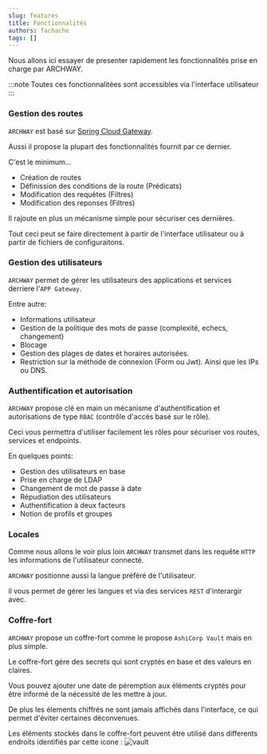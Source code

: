 ```yaml
---
slug: features
title: Fonctionnalités
authors: fachache
tags: []
---
```


Nous allons ici essayer de presenter rapidement les fonctionnalités prise en charge par ARCHWAY. 

:::note
Toutes ces fonctionnalitées sont accessibles via l'interface utilisateur
:::

### Gestion des routes

`ARCHWAY` est basé sur [Spring Cloud Gateway](https://spring.io/projects/spring-cloud-gateway/).

Aussi il propose la plupart des fonctionnalités fournit par ce dernier.

C'est le minimum...

 - Création de routes
 - Définission des conditions de la route (Prédicats)
 - Modification des requêtes (Filtres)
 - Modification des reponses (Filtres)

Il rajoute en plus un mécanisme simple pour sécuriser ces dernières.

Tout ceci peut se faire directement à partir de l'interface utilisateur ou à partir de fichiers de configuraitons.

### Gestion des utilisateurs

`ARCHWAY` permet de gérer les utilisateurs des applications et services derriere l'`APP Gateway`.

Entre autre: 

 - Informations utilisateur
 - Gestion de la politique des mots de passe (complexité, echecs, changement)
 - Blocage
 - Gestion des plages de dates et horaires autorisées.
 - Restriction sur la méthode de connexion (Form ou Jwt). Ainsi que les IPs ou DNS. 

### Authentification et autorisation

`ARCHWAY` propose clé en main un mécanisme d'authentification et autorisations de type `RBAC` (contrôle d'accès basé sur le rôle).

Ceci vous permettra d'utiliser facilement les rôles pour sécuriser vos routes, services et endpoints.

En quelques points: 

 - Gestion des utilisateurs en base
 - Prise en charge de LDAP
 - Changement de mot de passe à date
 - Répudiation des utilisateurs
 - Authentification à deux facteurs
 - Notion de profils et groupes

### Locales

Comme nous allons le voir plus loin `ARCHWAY` transmet dans les requête `HTTP` les informations de l'utilisateur connecté.

`ARCHWAY` positionne aussi la langue préféré de l'utilisateur. 

il vous permet de gérer les langues et via des services `REST` d'interargir avec.

### Coffre-fort

`ARCHWAY` propose un coffre-fort comme le propose `AshiCorp Vault` mais en plus simple.

Le coffre-fort gére des secrets qui sont cryptés en base et des valeurs en claires.

Vous pouvez ajouter une date de péremption aux éléments cryptés pour être informé de la nécessité de les mettre à jour. 

De plus les élements chiffrés ne sont jamais affichés dans l'interface, ce qui permet d'éviter certaines déconvenues.

Les éléments stockés dans le coffre-fort peuvent être utilisé dans differents endroits identifiés par cette icone : ![vault](/img/vault.svg)


